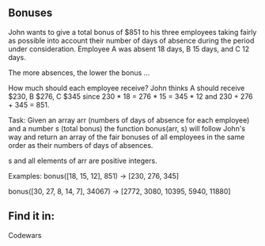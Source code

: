 ## Bonuses

John wants to give a total bonus of $851 to his three employees taking fairly as possible into account their number of days of absence during the period under consideration. Employee A was absent 18 days, B 15 days, and C 12 days.

The more absences, the lower the bonus ...

How much should each employee receive? John thinks A should receive $230, B $276, C $345 since 230 * 18 = 276 * 15 = 345 * 12 and 230 + 276 + 345 = 851.

Task:
Given an array arr (numbers of days of absence for each employee) and a number s (total bonus) the function bonus(arr, s) will follow John's way and return an array of the fair bonuses of all employees in the same order as their numbers of days of absences.

s and all elements of arr are positive integers.

Examples:
bonus([18, 15, 12], 851) -> [230, 276, 345]

bonus([30, 27, 8, 14, 7], 34067) -> [2772, 3080, 10395, 5940, 11880]

## Find it in:

Codewars
